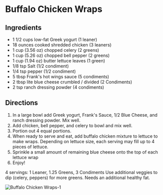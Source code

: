 # Buffalo Chicken Wraps

## Ingredients
* 1 1/2 cups low-fat Greek yogurt (1 leaner)
* 18 ounces cooked shredded chicken (3 leaners)
* 1 cup (3.56 oz) chopped celery (2 greens)
* 1 cup (5.26 oz) chopped bell pepper (2 greens)
* 1 cup (1.94 oz) butter lettuce leaves (1 green)
* 1/8 tsp Salt (1/2 condiment)
* 1/4 tsp pepper (1/2 condiment)
* 5 tbsp Frank's hot wings sauce (5 condiments)
* 2 tbsp lite blue cheese crumbled / divided (2 Condiments)
* 2 tsp ranch dressing powder (4 condiments)

## Directions
1. In a large bowl add Greek yogurt, Frank's Sauce, 1/2 Blue Cheese, and ranch dressing powder. Mix well.
2. Add chicken, bell pepper, and celery to bowl and mix well.
3. Portion out 4 equal portions.
4. When ready to serve and eat, add buffalo chicken mixture to lettuce to make wraps. Depending on lettuce size, each serving may fill up to 4 pieces of lettuce.
5. Sprinkle a small amount of remaining blue cheese onto the top of each lettuce wrap
6. Enjoy!

4 servings:
1 Leaner, 1.25 Greens, 3 Condiments Use additional veggies to dip (celery, peppers) for more greens. Needs an additional healthy fat.

![Buffalo Chicken Wraps-1](images/Buffalo%20Chicken%20Wraps-1.png)

